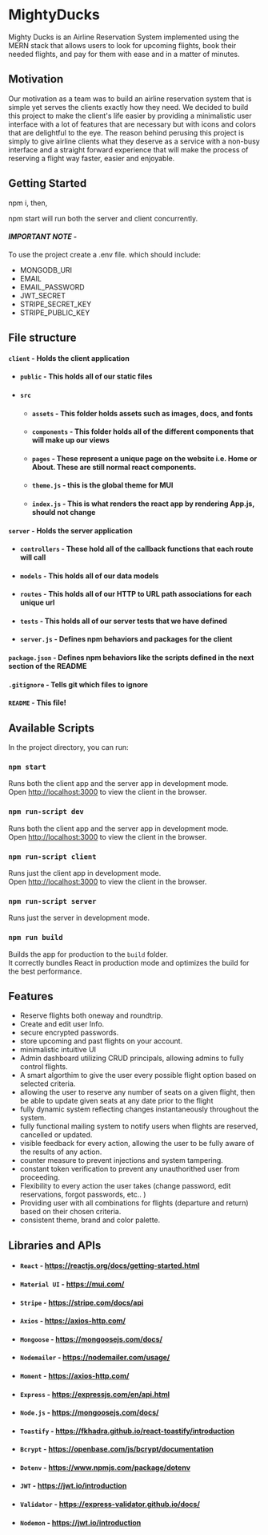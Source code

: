 
# MightyDucks

Mighty Ducks is an Airline Reservation System implemented using the MERN stack that allows users to look for upcoming flights, book their needed flights, and pay for them with ease and in a matter of minutes.


## Motivation

Our motivation as a team was to build an airline reservation system that is simple yet serves the clients exactly how they need. We decided to build this 
project to make the client's life easier by providing a minimalistic user interface with a lot of features that are necessary but with
icons and colors that are delightful to the eye. The reason behind perusing this project is simply to give airline clients what they deserve as a service with 
a non-busy interface and a straight forward experience that will make the process of reserving a flight way faster, easier and enjoyable.

## Getting Started
npm i, then,

npm start will run both the server and client concurrently.

#### _**IMPORTANT NOTE**_ - 
To use the project create a .env file. 
which should include:
- MONGODB_URI
- EMAIL
- EMAIL_PASSWORD 
- JWT_SECRET 
- STRIPE_SECRET_KEY
- STRIPE_PUBLIC_KEY 

## File structure
#### `client` - Holds the client application
- #### `public` - This holds all of our static files
- #### `src`
    - #### `assets` - This folder holds assets such as images, docs, and fonts
    - #### `components` - This folder holds all of the different components that will make up our views
    - #### `pages` - These represent a unique page on the website i.e. Home or About. These are still normal react components.
    - #### `theme.js` - this is the global theme for MUI
    - #### `index.js` - This is what renders the react app by rendering App.js, should not change
#### `server` - Holds the server application
- #### `controllers` - These hold all of the callback functions that each route will call
- #### `models` - This holds all of our data models
- #### `routes` - This holds all of our HTTP to URL path associations for each unique url
- #### `tests` - This holds all of our server tests that we have defined
- #### `server.js` - Defines npm behaviors and packages for the client
#### `package.json` - Defines npm behaviors like the scripts defined in the next section of the README
#### `.gitignore` - Tells git which files to ignore
#### `README` - This file!


## Available Scripts

In the project directory, you can run:


### `npm start`

Runs both the client app and the server app in development mode.<br>
Open [http://localhost:3000](http://localhost:3000) to view the client in the browser.

### `npm run-script dev`

Runs both the client app and the server app in development mode.<br>
Open [http://localhost:3000](http://localhost:3000) to view the client in the browser.

### `npm run-script client`

Runs just the client app in development mode.<br>
Open [http://localhost:3000](http://localhost:3000) to view the client in the browser.


### `npm run-script server`

Runs just the server in development mode.<br>


### `npm run build`

Builds the app for production to the `build` folder.<br>
It correctly bundles React in production mode and optimizes the build for the best performance.

## Features
- Reserve flights both oneway and roundtrip.
- Create and edit user Info.
- secure encrypted passwords.
- store upcoming and past flights on your account.
- minimalistic intuitive UI
- Admin dashboard utilizing CRUD principals, allowing admins to fully control flights.
- A smart algorthim to give the user every possible flight option based on selected criteria.
- allowing the user to reserve any number of seats on a given flight, then be able to update given seats at any date prior to the flight
- fully dynamic system reflecting changes instantaneously throughout the system.
- fully functional mailing system to notify users when flights are reserved, cancelled or updated.
- visible feedback for every action, allowing the user to be fully aware of the results of any action.
- counter measure to prevent injections and system tampering.
- constant token verification to prevent any unauthorithed user from proceeding.
- Flexibility to every action the user takes (change password, edit reservations, forgot passwords, etc.. )
- Providing user with all combinations for flights (departure and return) based on their chosen criteria.
- consistent theme, brand and color palette.

## Libraries and APIs

- #### `React`        - https://reactjs.org/docs/getting-started.html
- #### `Material UI`  - https://mui.com/
- #### `Stripe`       - https://stripe.com/docs/api
- #### `Axios`	      - https://axios-http.com/
- #### `Mongoose`     - https://mongoosejs.com/docs/
- #### `Nodemailer`   - https://nodemailer.com/usage/         
- #### `Moment`	      - https://axios-http.com/
- #### `Express`      - https://expressjs.com/en/api.html
- #### `Node.js`      - https://mongoosejs.com/docs/
- #### `Toastify`     - https://fkhadra.github.io/react-toastify/introduction
- #### `Bcrypt`       - https://openbase.com/js/bcrypt/documentation
- #### `Dotenv`	      - https://www.npmjs.com/package/dotenv
- #### `JWT`          - https://jwt.io/introduction
- #### `Validator`    - https://express-validator.github.io/docs/
- #### `Nodemon`      - https://jwt.io/introduction
